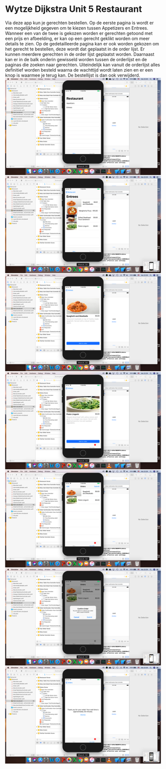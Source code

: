 # Wytze Dijkstra Unit 5 Restaurant
Via deze app kun je gerechten bestellen. Op de eerste pagina is wordt er een mogelijkheid gegeven om te kiezen tussen Appetizers en Entrees.
Wanneer een van de twee is gekozen worden er gerechten getoond met een prijs en afbeelding, er kan op een gerecht geklikt worden om meer details te zien.
Op de gedetailleerde pagina kan er ook worden gekozen om het gerecht te bestellen, deze wordt dat geplaatst in de order lijst.
Er kunnen meerdere gerechten in de order lijst geplaatst worden. Daarnaast kan er in de balk onderin gewisseld worden tussen de orderlijst en de paginas die zoeken naar gerechten.
Uiteindelijk kan vanuit de orderlijst alles definitief worden besteld waarna de wachttijd wordt laten zien en er een knop is waarmee je terug kan. De bestellijst is dan ook verwijderd.
![alt text](https://github.com/wytzz/WytzeDijkstra-Unit5-Restaurant/blob/master/doc/Schermafbeelding%202018-12-10%20om%2023.29.16.png)
![alt text](https://github.com/wytzz/WytzeDijkstra-Unit5-Restaurant/blob/master/doc/Schermafbeelding%202018-12-10%20om%2023.29.18.png)
![alt text](https://github.com/wytzz/WytzeDijkstra-Unit5-Restaurant/blob/master/doc/Schermafbeelding%202018-12-10%20om%2023.29.26.png)
![alt text](https://github.com/wytzz/WytzeDijkstra-Unit5-Restaurant/blob/master/doc/Schermafbeelding%202018-12-10%20om%2023.29.37.png)
![alt text](https://github.com/wytzz/WytzeDijkstra-Unit5-Restaurant/blob/master/doc/Schermafbeelding%202018-12-10%20om%2023.29.45.png)
![alt text](https://github.com/wytzz/WytzeDijkstra-Unit5-Restaurant/blob/master/doc/Schermafbeelding%202018-12-10%20om%2023.29.47.png)
![alt text](https://github.com/wytzz/WytzeDijkstra-Unit5-Restaurant/blob/master/doc/Schermafbeelding%202018-12-10%20om%2023.29.49.png)
